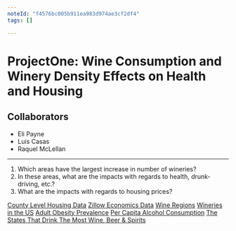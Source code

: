 ```yaml
---
noteId: "f4576bc005b911ea983d974ae3cf2df4"
tags: []

---
```


# ProjectOne: Wine Consumption and Winery Density Effects on Health and Housing
## Collaborators
- Eli Payne
- Luis Casas
- Raquel McLellan
---

1. Which areas have the largest increase in number of wineries?
2. In these areas, what are the impacts with regards to health, drunk-driving, etc.?
3. What are the impacts with regards to housing prices?

[County Level Housing Data](https://reports.nlihc.org/oor/2018)
[Zillow Economics Data](https://www.kaggle.com/zillow/zecon)
[Wine Regions](http://www.everyvine.com/wine-regions/)
[Wineries in the US](https://clients1.ibisworld.com/reports/us/industry/default.aspx?entid=289)
[Adult Obesity Prevalence](https://www.cdc.gov/obesity/data/prevalence-maps.html)
[Per Capita Alcohol Consumption](https://pubs.niaaa.nih.gov/publications/surveillance110/CONS16.pdf)
[The States That Drink The Most Wine, Beer & Spirits](https://vinepair.com/wine-blog/maps-the-states-that-drink-the-most-wine-beer-spirits/)
